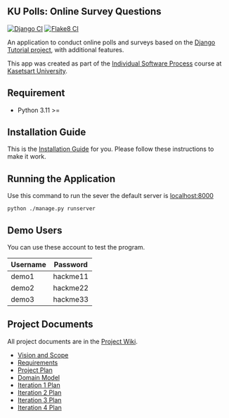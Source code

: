 ## KU Polls: Online Survey Questions 
[![Django CI](https://github.com/Ichi1234/ku-polls/actions/workflows/django.yml/badge.svg)](https://github.com/Ichi1234/ku-polls/actions/workflows/django.yml)
[![Flake8 CI](https://github.com/Ichi1234/ku-polls/actions/workflows/flake8.yml/badge.svg)](https://github.com/Ichi1234/ku-polls/actions/workflows/flake8.yml)

An application to conduct online polls and surveys based
on the [Django Tutorial project](https://docs.djangoproject.com/en/5.0/intro/tutorial01/), with
additional features.

This app was created as part of the [Individual Software Process](
https://cpske.github.io/ISP) course at [Kasetsart University](https://www.ku.ac.th).

## Requirement

* Python 3.11 >=
  
## Installation Guide

This is the  [Installation Guide](./Installation.md) for you. Please follow these instructions to make it work.

## Running the Application

Use this command to run the sever the default server is [localhost:8000](http://localhost:8000)
```
python ./manage.py runserver
```

## Demo Users
You can use these account to test the program.

| Username | Password |
|----------|----------|
| demo1    | hackme11 |
| demo2    | hackme22 |
| demo3    | hackme33 |


## Project Documents

All project documents are in the [Project Wiki](../../wiki/Home).

- [Vision and Scope](../../wiki/Vision%20and%20Scope)
- [Requirements](../../wiki/Requirements)
- [Project Plan](../../wiki/Project%20Plan)
- [Domain Model](../../wiki/Domain%20Model)
- [Iteration 1 Plan](../../wiki/Iteration%201%20Plan)
- [Iteration 2 Plan](../../wiki/Iteration%202%20Plan)
- [Iteration 3 Plan](../../wiki/Iteration%203%20Plan)
- [Iteration 4 Plan](../../wiki/Iteration%204%20Plan)





